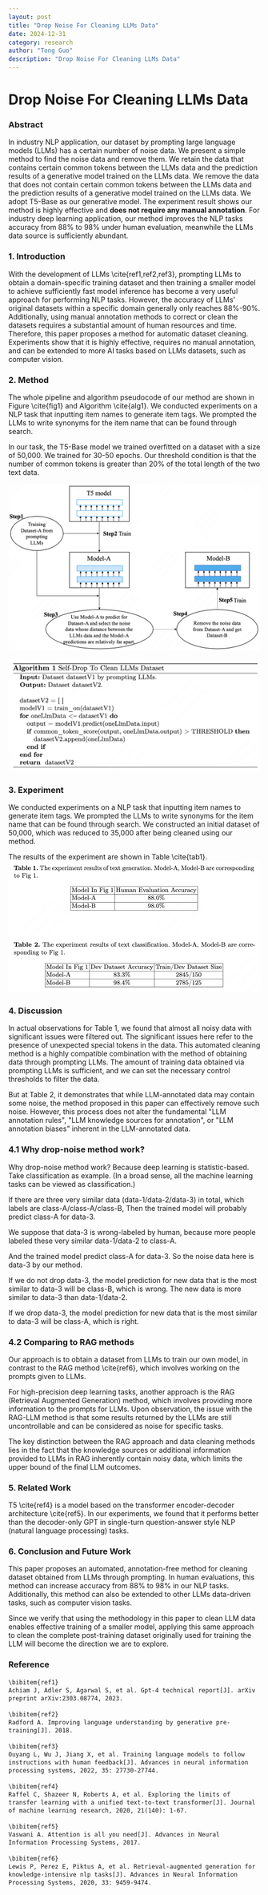 ```yaml
---
layout: post
title: "Drop Noise For Cleaning LLMs Data"
date: 2024-12-31
category: research
author: "Tong Guo"
description: "Drop Noise For Cleaning LLMs Data"
---
```

# Drop Noise For Cleaning LLMs Data

### Abstract

In industry NLP application, our dataset by prompting large language models (LLMs) has a certain number of noise data. 
We present a simple method to find the noise data and remove them. 
We retain the data that contains certain common tokens between the LLMs data and the prediction results of a generative model trained on the LLMs data.
We remove the data that does not contain certain common tokens between the LLMs data and the prediction results of a generative model trained on the LLMs data.
We adopt T5-Base as our generative model.
The experiment result shows our method is highly effective and **does not require any manual annotation**.
For industry deep learning application, our method improves the NLP tasks accuracy from 88% to 98% under human evaluation, meanwhile the LLMs data source is sufficiently abundant.

### 1. Introduction
With the development of LLMs \cite{ref1,ref2,ref3}, prompting LLMs to obtain a domain-specific training dataset and then training a smaller model to achieve sufficiently fast model inference has become a very useful approach for performing NLP tasks. However, the accuracy of LLMs' original datasets within a specific domain generally only reaches 88%-90%. Additionally, using manual annotation methods to correct or clean the datasets requires a substantial amount of human resources and time. Therefore, this paper proposes a method for automatic dataset cleaning. Experiments show that it is highly effective, requires no manual annotation, and can be extended to more AI tasks based on LLMs datasets, such as computer vision.

### 2. Method

The whole pipeline and algorithm pseudocode of our method are shown in Figure \cite{fig1} and Algorithm \cite{alg1}. We conducted experiments on a NLP task that inputting item names to generate item tags. We prompted the LLMs to write synonyms for the item name that can be found through search.

In our task, the T5-Base model we trained overfitted on a dataset with a size of 50,000. We trained for 30-50 epochs. Our threshold condition is that the number of common tokens is greater than 20% of the total length of the two text data.

![fig1](/assets/png/drop-noise-for-llm/fig1.png)

![alg1](/assets/png/drop-noise-for-llm/alg1.png)

### 3. Experiment
We conducted experiments on a NLP task that inputting item names to generate item tags. We prompted the LLMs to write synonyms for the item name that can be found through search. We constructed an initial dataset of 50,000, which was reduced to 35,000 after being cleaned using our method. 

The results of the experiment are shown in Table \cite{tab1}.
![table1](/assets/png/drop-noise-for-llm/table12.png)

### 4. Discussion

In actual observations for Table 1, we found that almost all noisy data with significant issues were filtered out. The significant issues here refer to the presence of unexpected special tokens in the data. This automated cleaning method is a highly compatible combination with the method of obtaining data through prompting LLMs. The amount of training data obtained via prompting LLMs is sufficient, and we can set the necessary control thresholds to filter the data.

But at Table 2, it demonstrates that while LLM-annotated data may contain some noise, the method proposed in this paper can effectively remove such noise. However, this process does not alter the fundamental "LLM annotation rules", "LLM knowledge sources for annotation", or "LLM annotation biases" inherent in the LLM-annotated data.

### 4.1 Why drop-noise method work?

Why drop-noise method work? Because deep learning is statistic-based. Take classification as example. (In a broad sense, all the machine learning tasks can be viewed as classification.)

If there are three very similar data (data-1/data-2/data-3) in total, which labels are class-A/class-A/class-B, Then the trained model will probably predict class-A for data-3.

We suppose that data-3 is wrong-labeled by human, because more people labeled these very similar data-1/data-2 to class-A.

And the trained model predict class-A for data-3. So the noise data here is data-3 by our method.

If we do not drop data-3, the model prediction for new data that is the most similar to data-3 will be class-B, which is wrong. The new data is more similar to data-3 than data-1/data-2.

If we drop data-3, the model prediction for new data that is the most similar to data-3 will be class-A, which is right.


### 4.2 Comparing to RAG methods

Our approach is to obtain a dataset from LLMs to train our own model, in contrast to the RAG method \cite{ref6}, which involves working on the prompts given to LLMs.

For high-precision deep learning tasks, another approach is the RAG (Retrieval Augmented Generation) method, which involves providing more information to the prompts for LLMs. Upon observation, the issue with the RAG-LLM method is that some results returned by the LLMs are still uncontrollable and can be considered as noise for specific tasks.

The key distinction between the RAG approach and data cleaning methods lies in the fact that the knowledge sources or additional information provided to LLMs in RAG inherently contain noisy data, which limits the upper bound of the final LLM outcomes.‌

### 5. Related Work
T5 \cite{ref4} is a model based on the transformer encoder-decoder architecture \cite{ref5}. In our experiments, we found that it performs better than the decoder-only GPT in single-turn question-answer style NLP (natural language processing) tasks.

### 6. Conclusion and Future Work

This paper proposes an automated, annotation-free method for cleaning dataset obtained from LLMs through prompting. In human evaluations, this method can increase accuracy from 88% to 98% in our NLP tasks. Additionally, this method can also be extended to other LLMs data-driven tasks, such as computer vision tasks.

Since we verify that using the methodology in this paper to clean LLM data enables effective training of a smaller model, applying this same approach to clean the complete post-training dataset originally used for training the LLM will become the direction we are to explore.

### Reference

```
\bibitem{ref1}
Achiam J, Adler S, Agarwal S, et al. Gpt-4 technical report[J]. arXiv preprint arXiv:2303.08774, 2023.

\bibitem{ref2}
Radford A. Improving language understanding by generative pre-training[J]. 2018.

\bibitem{ref3}
Ouyang L, Wu J, Jiang X, et al. Training language models to follow instructions with human feedback[J]. Advances in neural information processing systems, 2022, 35: 27730-27744.

\bibitem{ref4}
Raffel C, Shazeer N, Roberts A, et al. Exploring the limits of transfer learning with a unified text-to-text transformer[J]. Journal of machine learning research, 2020, 21(140): 1-67.

\bibitem{ref5}
Vaswani A. Attention is all you need[J]. Advances in Neural Information Processing Systems, 2017.

\bibitem{ref6}
Lewis P, Perez E, Piktus A, et al. Retrieval-augmented generation for knowledge-intensive nlp tasks[J]. Advances in Neural Information Processing Systems, 2020, 33: 9459-9474.
```
